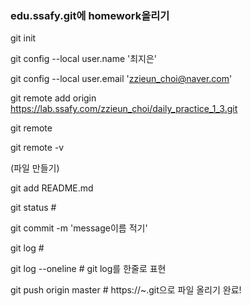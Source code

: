 ### edu.ssafy.git에 homework올리기

git init

git config --local user.name '최지은'

git config --local user.email 'zzieun_choi@naver.com'

git remote add origin https://lab.ssafy.com/zzieun_choi/daily_practice_1_3.git

git remote

git remote -v

(파일 만들기)

git add README.md

git status # 

git commit -m 'message이름 적기'

git log # 

git log --oneline # git log를 한줄로 표현

git push origin master # https://~.git으로 파일 올리기 완료!